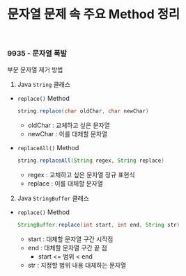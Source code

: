 # 문자열 문제 속 주요 Method 정리


<br>


### 9935 - 문자열 폭발

부분 문자열 제거 방법

1. Java  `String` 클래스


- `replace()` Method
  
   ```java
   string.replace(char oldChar, char newChar)
   ```

   
   
   - oldChar : 교체하고 싶은 문자열
   - newChar : 이를 대체할 문자열


- `replaceAll()` Method

   ```java
   string.replaceAll(String regex, String replace)
   ```

   - regex : 교체하고 싶은 문자열 정규 표현식
   - replace : 이를 대체할 문자열




2. Java `StringBuffer` 클래스

- `replace()` Method

  ```java
  StringBuffer.replace(int start, int end, String str)
  ```

  * start : 대체할 문자열 구간 시작점
  * end : 대체할 문자열 구간 끝 점
    * start <= 범위 < end
  * str : 지정할 범위 내용 대체하는 문자열


